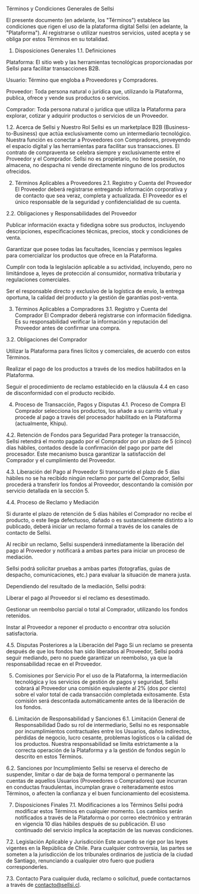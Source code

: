 Términos y Condiciones Generales de Sellsi

El presente documento (en adelante, los "Términos") establece las condiciones que rigen el uso de la plataforma digital Sellsi (en adelante, la "Plataforma"). Al registrarse o utilizar nuestros servicios, usted acepta y se obliga por estos Términos en su totalidad.

1. Disposiciones Generales
1.1. Definiciones

Plataforma: El sitio web y las herramientas tecnológicas proporcionadas por Sellsi para facilitar transacciones B2B.

Usuario: Término que engloba a Proveedores y Compradores.

Proveedor: Toda persona natural o jurídica que, utilizando la Plataforma, publica, ofrece y vende sus productos o servicios.

Comprador: Toda persona natural o jurídica que utiliza la Plataforma para explorar, cotizar y adquirir productos o servicios de un Proveedor.

1.2. Acerca de Sellsi y Nuestro Rol
Sellsi es un marketplace B2B (Business-to-Business) que actúa exclusivamente como un intermediario tecnológico. Nuestra función es conectar a Proveedores con Compradores, proveyendo el espacio digital y las herramientas para facilitar sus transacciones.
El contrato de compraventa se celebra siempre y exclusivamente entre el Proveedor y el Comprador. Sellsi no es propietario, no tiene posesión, no almacena, no despacha ni vende directamente ninguno de los productos ofrecidos.

2. Términos Aplicables a Proveedores
2.1. Registro y Cuenta del Proveedor
El Proveedor deberá registrarse entregando información corporativa y de contacto que sea veraz, completa y actualizada. El Proveedor es el único responsable de la seguridad y confidencialidad de su cuenta.

2.2. Obligaciones y Responsabilidades del Proveedor

Publicar información exacta y fidedigna sobre sus productos, incluyendo descripciones, especificaciones técnicas, precios, stock y condiciones de venta.

Garantizar que posee todas las facultades, licencias y permisos legales para comercializar los productos que ofrece en la Plataforma.

Cumplir con toda la legislación aplicable a su actividad, incluyendo, pero no limitándose a, leyes de protección al consumidor, normativa tributaria y regulaciones comerciales.

Ser el responsable directo y exclusivo de la logística de envío, la entrega oportuna, la calidad del producto y la gestión de garantías post-venta.

3. Términos Aplicables a Compradores
3.1. Registro y Cuenta del Comprador
El Comprador deberá registrarse con información fidedigna. Es su responsabilidad verificar la información y reputación del Proveedor antes de confirmar una compra.

3.2. Obligaciones del Comprador

Utilizar la Plataforma para fines lícitos y comerciales, de acuerdo con estos Términos.

Realizar el pago de los productos a través de los medios habilitados en la Plataforma.

Seguir el procedimiento de reclamo establecido en la cláusula 4.4 en caso de disconformidad con el producto recibido.

4. Proceso de Transacción, Pagos y Disputas
4.1. Proceso de Compra
El Comprador selecciona los productos, los añade a su carrito virtual y procede al pago a través del procesador habilitado en la Plataforma (actualmente, Khipu).

4.2. Retención de Fondos para Seguridad
Para proteger la transacción, Sellsi retendrá el monto pagado por el Comprador por un plazo de 5 (cinco) días hábiles, contados desde la confirmación del pago por parte del procesador. Este mecanismo busca garantizar la satisfacción del Comprador y el cumplimiento del Proveedor.

4.3. Liberación del Pago al Proveedor
Si transcurrido el plazo de 5 días hábiles no se ha recibido ningún reclamo por parte del Comprador, Sellsi procederá a transferir los fondos al Proveedor, descontando la comisión por servicio detallada en la sección 5.

4.4. Proceso de Reclamo y Mediación

Si durante el plazo de retención de 5 días hábiles el Comprador no recibe el producto, o este llega defectuoso, dañado o es sustancialmente distinto a lo publicado, deberá iniciar un reclamo formal a través de los canales de contacto de Sellsi.

Al recibir un reclamo, Sellsi suspenderá inmediatamente la liberación del pago al Proveedor y notificará a ambas partes para iniciar un proceso de mediación.

Sellsi podrá solicitar pruebas a ambas partes (fotografías, guías de despacho, comunicaciones, etc.) para evaluar la situación de manera justa.

Dependiendo del resultado de la mediación, Sellsi podrá:

Liberar el pago al Proveedor si el reclamo es desestimado.

Gestionar un reembolso parcial o total al Comprador, utilizando los fondos retenidos.

Instar al Proveedor a reponer el producto o encontrar otra solución satisfactoria.

4.5. Disputas Posteriores a la Liberación del Pago
Si un reclamo se presenta después de que los fondos han sido liberados al Proveedor, Sellsi podrá seguir mediando, pero no puede garantizar un reembolso, ya que la responsabilidad recae en el Proveedor.

5. Comisiones por Servicio
Por el uso de la Plataforma, la intermediación tecnológica y los servicios de gestión de pagos y seguridad, Sellsi cobrará al Proveedor una comisión equivalente al 2% (dos por ciento) sobre el valor total de cada transacción completada exitosamente. Esta comisión será descontada automáticamente antes de la liberación de los fondos.

6. Limitación de Responsabilidad y Sanciones
6.1. Limitación General de Responsabilidad
Dado su rol de intermediario, Sellsi no es responsable por incumplimientos contractuales entre los Usuarios, daños indirectos, pérdidas de negocio, lucro cesante, problemas logísticos o la calidad de los productos. Nuestra responsabilidad se limita estrictamente a la correcta operación de la Plataforma y a la gestión de fondos según lo descrito en estos Términos.

6.2. Sanciones por Incumplimiento
Sellsi se reserva el derecho de suspender, limitar o dar de baja de forma temporal o permanente las cuentas de aquellos Usuarios (Proveedores o Compradores) que incurran en conductas fraudulentas, incumplan grave o reiteradamente estos Términos, o afecten la confianza y el buen funcionamiento del ecosistema.

7. Disposiciones Finales
7.1. Modificaciones a los Términos
Sellsi podrá modificar estos Términos en cualquier momento. Los cambios serán notificados a través de la Plataforma o por correo electrónico y entrarán en vigencia 10 días hábiles después de su publicación. El uso continuado del servicio implica la aceptación de las nuevas condiciones.

7.2. Legislación Aplicable y Jurisdicción
Este acuerdo se rige por las leyes vigentes en la República de Chile. Para cualquier controversia, las partes se someten a la jurisdicción de los tribunales ordinarios de justicia de la ciudad de Santiago, renunciando a cualquier otro fuero que pudiera corresponderles.

7.3. Contacto
Para cualquier duda, reclamo o solicitud, puede contactarnos a través de contacto@sellsi.cl.
